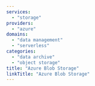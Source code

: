 ```yaml
---
services:
  - "storage"
providers:
  - "azure"
domains:
  - "data management"
  - "serverless"
categories:
  - "data archive"
  - "object storage"
title: "Azure Blob Storage"
linkTitle: "Azure Blob Storage"
---
```

